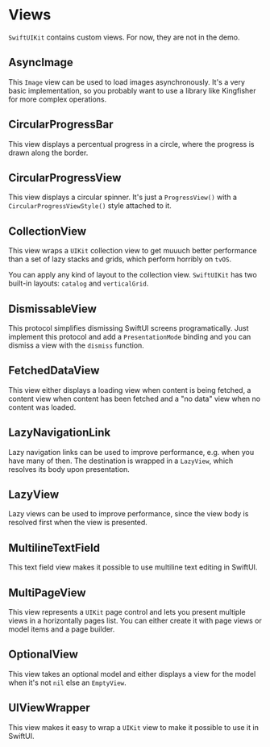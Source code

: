 # Views

`SwiftUIKit` contains custom views. For now, they are not in the demo.


## AsyncImage

This `Image` view can be used to load images asynchronously. It's a very basic implementation, so you probably want to use a library like Kingfisher for more complex operations.


## CircularProgressBar

This view displays a percentual progress in a circle, where the progress is drawn along the border.


## CircularProgressView

This view displays a circular spinner. It's just a `ProgressView()` with a `CircularProgressViewStyle()`  style attached to it.


## CollectionView

This view wraps a `UIKit` collection view to get muuuch better performance than a set of lazy stacks and grids, which perform horribly on `tvOS`.

You can apply any kind of layout to the collection view. `SwiftUIKit` has two built-in layouts: `catalog` and `verticalGrid`.


## DismissableView

This protocol simplifies dismissing SwiftUI screens programatically. Just implement this protocol and add a `PresentationMode` binding and you can dismiss a view with the `dismiss` function.


## FetchedDataView

This view either displays a loading view when content is being fetched, a content view when content has been fetched and a "no data" view when no content was loaded.


## LazyNavigationLink

Lazy navigation links can be used to improve performance, e.g. when you have many of then. The destination is wrapped in a `LazyView`, which resolves its body upon presentation.


## LazyView

Lazy views can be used to improve performance, since the view body is resolved first when the view is presented. 


## MultilineTextField

This text field view makes it possible to use multiline text editing in SwiftUI.


## MultiPageView

This view represents a `UIKit` page control and lets you present multiple views in a horizontally pages list. You can either create it with page views or model items and a page builder.


## OptionalView

This view takes an optional model and either displays a view for the model when it's not `nil` else an `EmptyView`.


## UIViewWrapper

This view makes it easy to wrap a `UIKit` view to make it possible to use it in SwiftUI.
